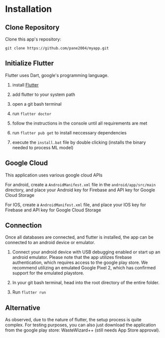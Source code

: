 # Installation

## Clone Repository

Clone this app's repository:

```
git clone https://github.com/pane2004/myapp.git
```

## Initialize Flutter
Flutter uses Dart, google's programming language. 

1. install [Flutter](https://docs.flutter.dev/get-started/install)

2. add flutter to your system path

3. open a git bash terminal

4. run ```flutter doctor```

5. follow the instructions in the console until all requirements are met

6. run ```flutter pub get``` to install neccessary dependencies

7. execute the ```install.bat``` file by double clicking (installs the binary needed to process ML model)

## Google Cloud
This application uses various google cloud APIs

For android, create a ```AndroidManifest.xml``` file in the ```android/app/src/main``` directory, and place your Android key for Firebase and API key for Google Cloud Storage

For IOS, create a ```AndroidManifest.xml``` file, and place your IOS key for Firebase and API key for Google Cloud Storage

## Connection

Once all databases are connected, and flutter is installed, the app can be connected to an android device or emulator. 

1. Connect your android device with USB debugging enabled or start up an android emulator. Please note that the app utilizes firebase authentication, which requires access to the google play store. We recommend utilizing an emulated Google Pixel 2, which has confirmed support for the emulated playstore. 

2. In your git bash terminal, head into the root directory of the entire folder. 

3. Run ```flutter run```

## Alternative

As observed, due to the nature of flutter, the setup process is quite complex. For testing purposes, you can also just download the application from the google play store:
WasteWizard++ (still needs App Store approval). 










